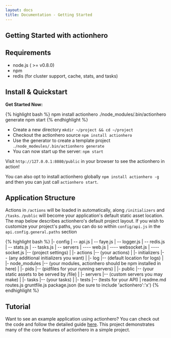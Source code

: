 ```yaml
---
layout: docs
title: Documentation - Getting Started
---
```


## Getting Started with actionhero

## Requirements
* node.js ( >= v0.8.0)
* npm
* redis (for cluster support, cache, stats, and tasks)

## Install & Quickstart

**Get Started Now:**

{% highlight bash %}
npm install actionhero
./node_modules/.bin/actionhero generate
npm start
{% endhighlight %}

* Create a new directory `mkdir ~/project && cd ~/project`
* Checkout the actionhero source `npm install actionhero`
* Use the generator to create a template project `./node_modeules/.bin/actionhero generate`
* You can now start up the server: `npm start`

Visit `http://127.0.0.1:8080/public` in your browser to see the actionhero in action!

You can also opt to install actionhero globally `npm install actionhero -g` and then you can just call `actionhero start`.
	
## Application Structure

Actions in `/actions` will be loaded in automatically, along `/initializers` and `/tasks`. `/public` will become your application's default static asset location.  The map below describes actionhero's default project layout.  If you wish to customize your project's paths, you can do so within `config/api.js` in the `api.config.general.paths` section

{% highlight bash %}
|- config
| -- api.js
| -- faye.js
| -- logger.js
| -- redis.js
| -- stats.js
| -- tasks.js
| -- servers
| ---- web.js
| ---- websocket.js
| ---- socket.js
|-- (project settings)
|
|- actions
|-- (your actions)
|
|- initializers
|-- (any additional initializers you want)
|
|- log
|-- (default location for logs)
|
|- node_modules
|-- (your modules, actionhero should be npm installed in here)
|
|- pids
|-- (pidfiles for your running servers)
|
|- public
|-- (your static assets to be served by /file)
|
|- servers
|-- (custom servers you may make)
|
|- tasks
|-- (your tasks)
|
|- tests
|-- (tests for your API)
|
readme.md
routes.js
gruntfile.js
package.json (be sure to include 'actionhero':'x')
{% endhighlight %}

## Tutorial
Want to see an example application using actionhero?  You can check out the code and follow the detailed guide [here](https://github.com/evantahler/actionhero-tutorial).  This project demonstrates many of the core features of actionhero in a simple project.